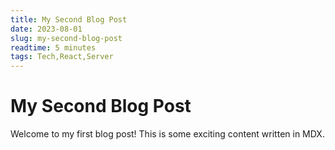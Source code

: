 ```yaml
---
title: My Second Blog Post
date: 2023-08-01
slug: my-second-blog-post 
readtime: 5 minutes
tags: Tech,React,Server
---
```


# My Second Blog Post

Welcome to my first blog post! This is some exciting content written in MDX.